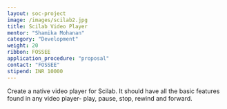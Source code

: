 ```yaml
---
layout: soc-project
image: /images/scilab2.jpg
title: Scilab Video Player
mentor: "Shamika Mohanan"
category: "Development"
weight: 20
ribbon: FOSSEE
application_procedure: "proposal"
contact: "FOSSEE"
stipend: INR 10000
---
```


Create a native video player for Scilab. It should have all the basic features found in any video player- play, pause, stop, rewind and forward.